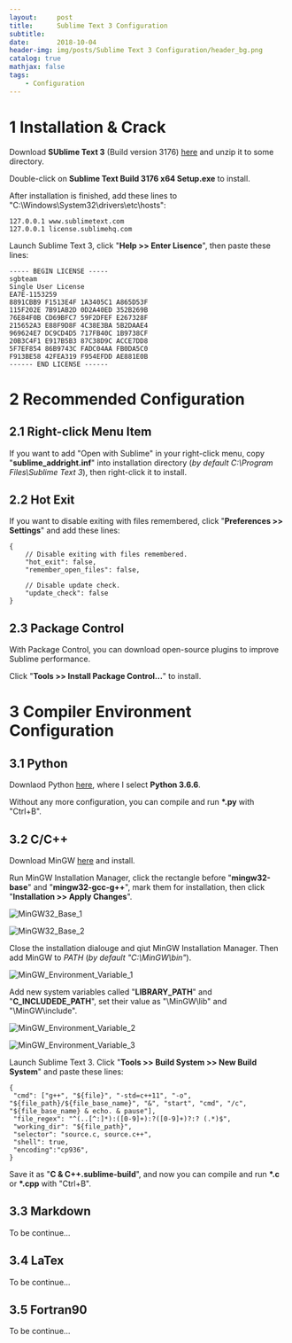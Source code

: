 ```yaml
---
layout:     post
title:      Sublime Text 3 Configuration
subtitle:   
date:       2018-10-04
header-img: img/posts/Sublime Text 3 Configuration/header_bg.png
catalog: true
mathjax: false
tags:
    - Configuration
---
```



# 1 Installation & Crack

Download **SUblime Text 3** (Build version 3176) [here]({{site.url}}/files/{{page.title}}/Sublime.rar) and unzip it to some directory.

Double-click on **Sublime Text Build 3176 x64 Setup.exe** to install.

After installation is finished, add these lines to "C:\Windows\System32\drivers\etc\hosts":

```
127.0.0.1 www.sublimetext.com
127.0.0.1 license.sublimehq.com
```

Launch Sublime Text 3, click "**Help >> Enter Lisence**", then paste these lines:

```
----- BEGIN LICENSE -----
sgbteam
Single User License
EA7E-1153259
8891CBB9 F1513E4F 1A3405C1 A865D53F
115F202E 7B91AB2D 0D2A40ED 352B269B
76E84F0B CD69BFC7 59F2DFEF E267328F
215652A3 E88F9D8F 4C38E3BA 5B2DAAE4
969624E7 DC9CD4D5 717FB40C 1B9738CF
20B3C4F1 E917B5B3 87C38D9C ACCE7DD8
5F7EF854 86B9743C FADC04AA FB0DA5C0
F913BE58 42FEA319 F954EFDD AE881E0B
------ END LICENSE ------
```





# 2 Recommended Configuration

## 2.1 Right-click Menu Item

If you want to add "Open with Sublime" in your right-click menu, copy "**sublime_addright.inf**" into installation directory (*by default C:\Program Files\Sublime Text 3*), then right-click it to install.

## 2.2 Hot Exit

If you want to disable exiting with files remembered, click "**Preferences >> Settings**" and add these lines:

```
{
	// Disable exiting with files remembered.
	"hot_exit": false,
	"remember_open_files": false,

	// Disable update check.
	"update_check": false
}
```

## 2.3 Package Control

With Package Control, you can download open-source plugins to improve Sublime performance.

Click "**Tools >> Install Package Control...**" to install.





# 3 Compiler Environment Configuration

## 3.1 Python

Downlaod Python [here](https://www.python.org/downloads/), where I select **Python 3.6.6**.

Without any more configuration, you can compile and run **\*.py** with "Ctrl+B".


## 3.2 C/C++

Download MinGW [here]({{site.url}}/files/{{page.title}}/MinGW-0.6.3.exe) and install.

Run MinGW Installation Manager, click the rectangle before "**mingw32-base**" and "**mingw32-gcc-g++**", mark them for installation, then click "**Installation >> Apply Changes**".

![MinGW32_Base_1]({{site.url}}/img/posts/{{page.title}}/c_config_mingw_1.png)

![MinGW32_Base_2]({{site.url}}/img/posts/{{page.title}}/c_config_mingw_2.png)

Close the installation dialouge and qiut MinGW Installation Manager. Then add MinGW to *PATH* (*by default "C:\MinGW\bin"*).

![MinGW_Environment_Variable_1]({{site.url}}/img/posts/{{page.title}}/c_config_path.png)

Add new system variables called "**LIBRARY_PATH**" and "**C_INCLUDEDE_PATH**", set their value as "\MinGW\lib" and "\MinGW\include".

![MinGW_Environment_Variable_2]({{site.url}}/img/posts/{{page.title}}/c_config_lib.png)

![MinGW_Environment_Variable_3]({{site.url}}/img/posts/{{page.title}}/c_config_include.png)

Launch Sublime Text 3. Click "**Tools >> Build System >> New Build System**" and paste these lines:

```
{
 "cmd": ["g++", "${file}", "-std=c++11", "-o", "${file_path}/${file_base_name}", "&", "start", "cmd", "/c", "${file_base_name} & echo. & pause"],
 "file_regex": "^(..[^:]*):([0-9]+):?([0-9]+)?:? (.*)$",
 "working_dir": "${file_path}",
 "selector": "source.c, source.c++",
 "shell": true,
 "encoding":"cp936",
}
```

Save it as "**C & C++.sublime-build**", and now you can compile and run **\*.c** or **\*.cpp** with "Ctrl+B".


## 3.3 Markdown

To be continue...

## 3.4 LaTex

To be continue...

## 3.5 Fortran90

To be continue...